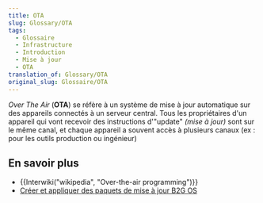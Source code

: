 ```yaml
---
title: OTA
slug: Glossary/OTA
tags:
  - Glossaire
  - Infrastructure
  - Introduction
  - Mise à jour
  - OTA
translation_of: Glossary/OTA
original_slug: Glossaire/OTA
---
```

<p><em>Over The Air</em> (<strong>OTA</strong>) se réfère à un système de mise à jour automatique sur des appareils connectés à un serveur central. Tous les propriétaires d'un appareil qui vont recevoir des instructions d'"update" <em>(mise à jour)</em> sont sur le même canal, et chaque appareil a souvent accès à plusieurs canaux (ex : pour les outils production ou ingénieur)</p>

<h2 id="En_savoir_plus">En savoir plus</h2>

<ul>
 <li>{{Interwiki("wikipedia", "Over-the-air programming")}}</li>
 <li><a href="/fr/docs/Archive/B2G_OS/Building_and_installing_Boot_to_Gecko/B2G_OS_update_packages">Créer et appliquer des paquets de mise à jour B2G OS</a></li>
</ul>
